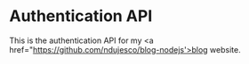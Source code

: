 # Authentication API

This is the authentication API for my <a href="https://github.com/ndujesco/blog-nodejs'>blog website</a>.
